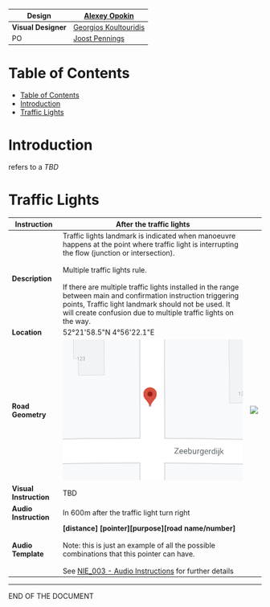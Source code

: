 | **Design** | [Alexey Opokin](https://tomtom.atlassian.net/wiki/people/70121:e8cb7861-9079-4b92-b96d-bfe8cd882680?ref=confluence) |
|---|---|
| **Visual Designer** | [Georgios Koultouridis](https://tomtom.atlassian.net/wiki/people/5be2fd44649a737c2342afbe?ref=confluence) |
| PO | [Joost Pennings](https://tomtom.atlassian.net/wiki/people/712020:a6d50cb1-97be-4a9a-a279-3fbb3e2e1799?ref=confluence) |


Table of Contents
=================


*   [Table of Contents](#Table-of-Contents)
*   [Introduction](#Introduction)
*   [Traffic Lights](#Traffic-Lights)

  

**Introduction**
================

refers to a _TBD_

  

  

**Traffic Lights**  
====================

| **Instruction** | After the traffic lights                                                                                                                                                                                                                                                                                                                                                                                                       |  |
|---|--------------------------------------------------------------------------------------------------------------------------------------------------------------------------------------------------------------------------------------------------------------------------------------------------------------------------------------------------------------------------------------------------------------------------------|---|
| **Description** | Traffic lights landmark is indicated when manoeuvre happens at the point where traffic light is interrupting the flow (junction or intersection). <br/><br/>    Multiple traffic lights rule.<br/> <br/> If there are multiple traffic lights installed in the range between main and confirmation instruction triggering points, Traffic light landmark should not be used. It will create confusion due to multiple traffic lights on the way. |  |
| **Location** | 52°21'58\.5"N 4°56'22\.1"E                                                                                                                                                                                                                                                                                                                                                                                                     |  |
| **Road Geometry** | ![](images/157711146.png)                                                                                                                                                                                                                                                                                                                                                                                                   | ![](images/157711147.png) |
| **Visual Instruction** | TBD                                                                                                                                                                                                                                                                                                                                                                                                                            |  |
| **Audio Instruction** | In 600m after the traffic light turn right                                                                                                                                                                                                                                                                                                                                                                                     |  |
| **Audio Template** | **\[distance] \[pointer]\[purpose]\[road name/number]**<br/><br/>  Note: this is just an example of all the possible combinations that this pointer can have.<br/> <br/> See [NIE\_003 \- Audio Instructions](../../Audio%20Instructions/Audio_Instructions.md) for further details                                                                                                         |

  

  

  

  

  

  

* * *

END OF THE DOCUMENT